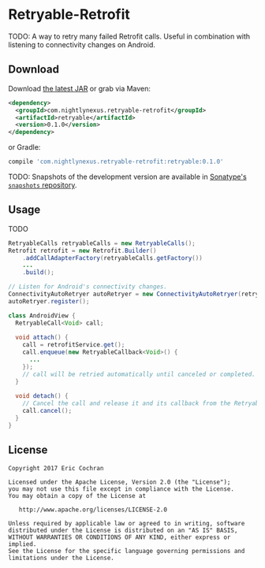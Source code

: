 Retryable-Retrofit
====================

TODO: A way to retry many failed Retrofit calls. Useful in combination with listening to connectivity changes on Android.


Download
--------

Download [the latest JAR][jar] or grab via Maven:
```xml
<dependency>
  <groupId>com.nightlynexus.retryable-retrofit</groupId>
  <artifactId>retryable</artifactId>
  <version>0.1.0</version>
</dependency>
```
or Gradle:
```groovy
compile 'com.nightlynexus.retryable-retrofit:retryable:0.1.0'
```

TODO: Snapshots of the development version are available in [Sonatype's `snapshots` repository][snap].



Usage
-----

TODO
```java
RetryableCalls retryableCalls = new RetryableCalls();
Retrofit retrofit = new Retrofit.Builder()
    .addCallAdapterFactory(retryableCalls.getFactory())
    ...
    .build();

// Listen for Android's connectivity changes.
ConnectivityAutoRetryer autoRetryer = new ConnectivityAutoRetryer(retryableCalls, context);
autoRetryer.register();

class AndroidView {
  RetryableCall<Void> call;
  
  void attach() {
    call = retrofitService.get();
    call.enqueue(new RetryableCallback<Void>() {
      ...
    });
    // call will be retried automatically until canceled or completed.
  }
  
  void detach() {
    // Cancel the call and release it and its callback from the RetryableCalls instance if it has not be completed yet.
    call.cancel();
  }
}
```


License
-------

    Copyright 2017 Eric Cochran

    Licensed under the Apache License, Version 2.0 (the "License");
    you may not use this file except in compliance with the License.
    You may obtain a copy of the License at

       http://www.apache.org/licenses/LICENSE-2.0

    Unless required by applicable law or agreed to in writing, software
    distributed under the License is distributed on an "AS IS" BASIS,
    WITHOUT WARRANTIES OR CONDITIONS OF ANY KIND, either express or implied.
    See the License for the specific language governing permissions and
    limitations under the License.



 [jar]: https://search.maven.org/remote_content?g=com.nightlynexus.retryable-retrofit&a=retryable&v=LATEST
 [snap]: https://oss.sonatype.org/content/repositories/snapshots/
